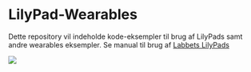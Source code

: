 # LilyPad-Wearables

Dette repository vil indeholde kode-eksempler til brug af LilyPads samt andre wearables eksempler. Se manual til brug af [Labbets LilyPads](https://ddlabau.github.io/lilypad-wearables/)

![](https://ddlabau.github.io/lilypad-wearables/LilyPad/lilypad.jpg)
